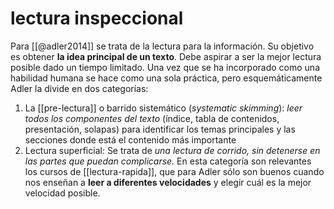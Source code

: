 # lectura inspeccional
Para [[@adler2014]] se trata de la lectura para la información. Su objetivo es obtener **la idea principal de un texto**. Debe aspirar a ser la mejor lectura posible dado un tiempo limitado. Una vez que se ha incorporado como una habilidad humana se hace como una sola práctica, pero esquemáticamente Adler la divide en dos categorías:

1. La [[pre-lectura]] o barrido sistemático (*systematic skimming*): *leer todos los componentes del texto* (índice, tabla de contenidos, presentación, solapas) para identificar los temas principales y las secciones donde está el contenido más importante
2. Lectura superficial: Se trata de *una lectura de corrido, sin detenerse en las partes que puedan complicarse.* En esta categoría son relevantes los cursos de [[lectura-rapida]], que para Adler sólo son buenos cuando nos enseñan a **leer a diferentes velocidades** y elegir cuál es la mejor velocidad posible. 
